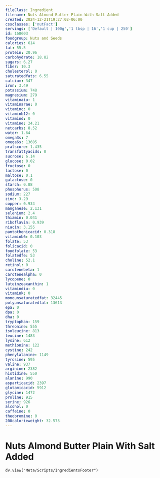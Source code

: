 ```yaml
---
fileClass: Ingredient
filename: Nuts Almond Butter Plain With Salt Added
created: 2024-12-21T19:27:02-06:00
cssclasses: ['nutFact']
servings: ['Default | 100g','1 tbsp | 16','1 cup | 250']
id: 168603
foodgroup: Nuts and Seeds
calories: 614
fat: 55.5
protein: 20.96
carbohydrate: 18.82
sugars: 6.27
fiber: 10.3
cholesterol: 0
saturatedfats: 6.55
calcium: 347
iron: 3.49
potassium: 748
magnesium: 279
vitaminaiu: 1
vitaminarae: 0
vitaminc: 0
vitaminb12: 0
vitamind: 0
vitamine: 24.21
netcarbs: 8.52
water: 1.64
omega3s: 7
omega6s: 13605
pralscore: 1.435
transfattyacids: 0
sucrose: 6.14
glucose: 0.02
fructose: 0
lactose: 0
maltose: 0.1
galactose: 0
starch: 0.08
phosphorus: 508
sodium: 227
zinc: 3.29
copper: 0.934
manganese: 2.131
selenium: 2.4
thiamin: 0.041
riboflavin: 0.939
niacin: 3.155
pantothenicacid: 0.318
vitaminb6: 0.103
folate: 53
folicacid: 0
foodfolate: 53
folatedfe: 53
choline: 52.1
retinol: 0
carotenebeta: 1
carotenealpha: 0
lycopene: 0
luteinzeaxanthin: 1
vitamindiu: 0
vitamink: 0
monounsaturatedfat: 32445
polyunsaturatedfat: 13613
epa: 0
dpa: 0
dha: 0
tryptophan: 159
threonine: 555
isoleucine: 813
leucine: 1483
lysine: 612
methionine: 122
cystine: 242
phenylalanine: 1149
tyrosine: 595
valine: 937
arginine: 2382
histidine: 550
alanine: 990
asparticacid: 2397
glutamicacid: 5912
glycine: 1472
proline: 915
serine: 926
alcohol: 0
caffeine: 0
theobromine: 0
200calorieweight: 32.573
---
```


# Nuts Almond Butter Plain With Salt Added

```dataviewjs
dv.view("Meta/Scripts/IngredientsFooter")
```